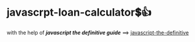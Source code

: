 # javascrpt-loan-calculator:heavy_dollar_sign::+1:                                                                                                                                                                           
with the help of **_javascript the definitive guide_** ==>
<a href="https://www.oreilly.com/library/view/javascript-the-definitive/0596101996/">javascript-the-definitive</a>
 
